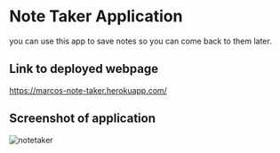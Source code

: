 # Note Taker Application 

you can use this app to save notes so you can come back to them later.

## Link to deployed webpage

https://marcos-note-taker.herokuapp.com/

## Screenshot of application 

![notetaker](https://user-images.githubusercontent.com/73154359/138384996-662db2ec-89d0-4177-8aec-5b81c746537b.png)

